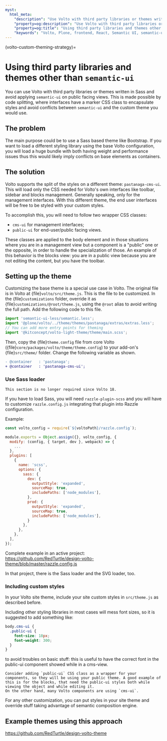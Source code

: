 ```yaml
---
myst:
  html_meta:
    "description": "Use Volto with third party libraries or themes written in SASS and avoid applying `semantic-ui` on public facing views."
    "property=og:description": "Use Volto with third party libraries or themes written in SASS and avoid applying `semantic-ui` on public facing views."
    "property=og:title": "Using third party libraries and themes other than `semantic-ui`"
    "keywords": "Volto, Plone, frontend, React, Semantic UI, semantic-ui, third, party, libraries, themes"
---
```


(volto-custom-theming-strategy)=

# Using third party libraries and themes other than `semantic-ui`

You can use Volto with third party libraries or themes written in Sass and avoid applying `semantic-ui` on public facing views.
This is made possible by code splitting, where interfaces have a marker CSS class to encapsulate styles and avoid conflicts between `semantic-ui` and the custom theme you would use.

## The problem

The main purpose could be to use a Sass based theme like Bootstrap.
If you want to load a different styling library using the base Volto configuration, you will load a huge bundle with both having weight and performance issues thus this would likely imply conflicts on base elements as containers.

## The solution

Volto supports the split of the styles on a different theme: `pastanaga-cms-ui`.
This will load only the CSS needed for Volto's own interfaces like toolbar, sidebar and blocks management. Generally speaking, only for the management interfaces.
With this different theme, the end user interfaces will be free to be styled with your custom styles.

To accomplish this, you will need to follow two wrapper CSS classes:

- `cms-ui` for management interfaces;
- `public-ui` for end-user/public facing views.

These classes are applied to the body element and in those situations where you are in a management view but a component is a "public" one or the opposite, in order to handle the specialization of those.
An example of this behavior is the blocks view: you are in a public view because you are not editing the content, but you have the toolbar.

## Setting up the theme

Customizing the base theme is a special use case in Volto.
The original file is in Volto at {file}`volto/src/theme.js`.
This is the file to be customized.
In the {file}`customizations` folder, override it as {file}`customizations/@root/theme.js`, using the `@root` alias to avoid writing the full path.
Add the following code to this file.

```js
import 'semantic-ui-less/semantic.less';
import '@plone/volto/../theme/themes/pastanaga/extras/extras.less';
// You can add more entry points for theming
import '@kitconcept/volto-light-theme/theme/main.scss';
```

Then, copy the {file}`theme.config` file from core Volto ({file}`core/packages/volto/theme/theme.config`) to your add-on's {file}`src/theme/` folder.
Change the following variable as shown.

```diff
- @container   : 'pastanaga';
+ @container   : 'pastanaga-cms-ui';
```

### Use Sass loader

```{versionremoved} Volto 18
This section is no longer required since Volto 18.
```

If you have to load Sass, you will need `razzle-plugin-scss` and you will have to customize `razzle.config.js` integrating that plugin into Razzle configuration.

Example:

```js
const volto_config = require(`${voltoPath}/razzle.config`);

module.exports = Object.assign({}, volto_config, {
  modify: (config, { target, dev }, webpack) => {
    ...
  },
  plugins: [
    {
      name: 'scss',
      options: {
        sass: {
          dev: {
            outputStyle: 'expanded',
            sourceMap: true,
            includePaths: ['node_modules'],
          },
          prod: {
            outputStyle: 'expanded',
            sourceMap: true,
            includePaths: ['node_modules'],
          }
        },
      },
    },
  ],
});
```

Complete example in an active project:
https://github.com/RedTurtle/design-volto-theme/blob/master/razzle.config.js

In that project, there is the Sass loader and the SVG loader, too.

### Including custom styles

In your Volto site theme, include your site custom styles in `src/theme.js` as described before.

Including other styling libraries in most cases will mess font sizes, so it is suggested to add something like:

```scss
body.cms-ui {
  .public-ui {
    font-size: 18px;
    font-weight: 300;
  }
}
```

to avoid troubles on basic stuff: this is useful to have the correct font in the public-ui component showed while in a cms-view.

```{tip}
Consider adding `public-ui` CSS class as a wrapper for your components, so they will be using your public theme. A good example of this is for the blocks, that need the public-ui styles both while viewing the object and while editing it.
On the other hand, many Volto components are using `cms-ui`.
```

For any other customization, you can put styles in your site theme and override stuff taking advantage of semantic composition engine.

## Example themes using this approach

https://github.com/RedTurtle/design-volto-theme

